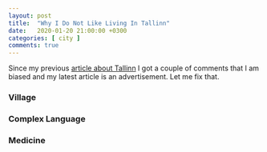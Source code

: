 ```yaml
---
layout: post
title:  "Why I Do Not Like Living In Tallinn"
date:   2020-01-20 21:00:00 +0300
categories: [ city ]
comments: true
---
```


Since my previous [article about Tallinn](http://yaskovdev.com/2020/01/20/why-i-like-living-in-tallinn) I got a couple of comments that I am biased and my latest article is an advertisement. Let me fix that.

### Village

### Complex Language

### Medicine
